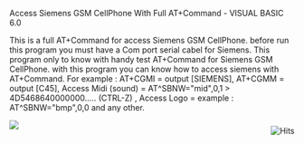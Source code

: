 Access Siemens GSM CellPhone With Full AT+Command - VISUAL BASIC 6.0

This is a full AT+Command for access Siemens GSM CellPhone.
before run this program you must have a Com port serial cabel for Siemens.
This program only to know with handy test AT+Command for Siemens GSM CellPhone.
with this program you can know how to access siemens with AT+Command.
For example : AT+CGMI = output [SIEMENS], AT+CGMM = output [C45], Access Midi (sound) = AT^SBNW="mid",0,1 > 4D5468640000000..... (CTRL-Z)
, Access Logo = example : AT^SBNW="bmp",0,0 and any other.  

<img border="0" src="https://www.planet-source-code.com/upload_PSC/screenshots/PIC2002104318386246.gif" />

<img style="float:right; padding-top:10px" src="https://hits.seeyoufarm.com/api/count/incr/badge.svg?url=https%3A%2F%2Fbuananetpbun.github.io%2F&count_bg=%23C83D3D&title_bg=%23555555&icon=&icon_color=%23E7E7E7&title=hits&edge_flat=false" alt="Hits"/>
